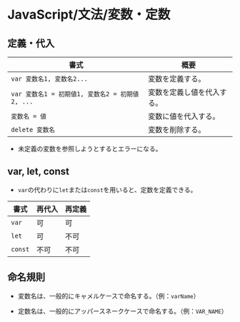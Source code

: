 # JavaScript/文法/変数・定数

## 定義・代入

| 書式                                            | 概要                       |
| ----------------------------------------------- | -------------------------- |
| `var 変数名1, 変数名2...`                       | 変数を定義する。           |
| `var 変数名1 = 初期値1, 変数名2 = 初期値2, ...` | 変数を定義し値を代入する。 |
| `変数名 = 値`                                   | 変数に値を代入する。       |
| `delete 変数名`                                 | 変数を削除する。           |

- 未定義の変数を参照しようとするとエラーになる。

## var, let, const

- `var`の代わりに`let`または`const`を用いると、定数を定義できる。

| 書式    | 再代入 | 再定義 |
| ------- | ------ | ------ |
| `var`   | 可     | 可     |
| `let`   | 可     | 不可   |
| `const` | 不可   | 不可   |

## 命名規則

- 変数名は、一般的にキャメルケースで命名する。（例：`varName`）

- 定数名は、一般的にアッパースネークケースで命名する。（例：`VAR_NAME`）
